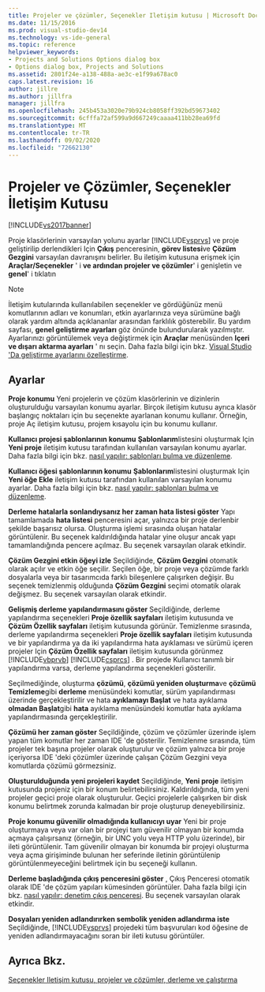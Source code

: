 ```yaml
---
title: Projeler ve çözümler, Seçenekler Iletişim kutusu | Microsoft Docs
ms.date: 11/15/2016
ms.prod: visual-studio-dev14
ms.technology: vs-ide-general
ms.topic: reference
helpviewer_keywords:
- Projects and Solutions Options dialog box
- Options dialog box, Projects and Solutions
ms.assetid: 2801f24e-a138-488a-ae3c-e1f99a678ac0
caps.latest.revision: 16
author: jillre
ms.author: jillfra
manager: jillfra
ms.openlocfilehash: 245b453a3020e79b924cb8058ff392bd59673402
ms.sourcegitcommit: 6cfffa72af599a9d667249caaaa411bb28ea69fd
ms.translationtype: MT
ms.contentlocale: tr-TR
ms.lasthandoff: 09/02/2020
ms.locfileid: "72662130"
---
```

# <a name="projects-and-solutions-options-dialog-box"></a>Projeler ve Çözümler, Seçenekler İletişim Kutusu
[!INCLUDE[vs2017banner](../../includes/vs2017banner.md)]

Proje klasörlerinin varsayılan yolunu ayarlar [!INCLUDE[vsprvs](../../includes/vsprvs-md.md)] ve proje geliştirilip derlendikleri Için **Çıkış** penceresinin, **görev listesi**ve **Çözüm Gezgini** varsayılan davranışını belirler. Bu iletişim kutusuna erişmek için **Araçlar/Seçenekler** ' i **ve ardından projeler ve çözümler**' i genişletin ve **genel**' i tıklatın

> [!NOTE]
> İletişim kutularında kullanılabilen seçenekler ve gördüğünüz menü komutlarının adları ve konumları, etkin ayarlarınıza veya sürümüne bağlı olarak yardım altında açıklananlar arasından farklılık gösterebilir. Bu yardım sayfası, **genel geliştirme ayarları** göz önünde bulundurularak yazılmıştır. Ayarlarınızı görüntülemek veya değiştirmek için **Araçlar** menüsünden **Içeri ve dışarı aktarma ayarları** ' nı seçin. Daha fazla bilgi için bkz. [Visual Studio 'Da geliştirme ayarlarını özelleştirme](https://msdn.microsoft.com/22c4debb-4e31-47a8-8f19-16f328d7dcd3).

## <a name="settings"></a>Ayarlar
 **Proje konumu** Yeni projelerin ve çözüm klasörlerinin ve dizinlerin oluşturulduğu varsayılan konumu ayarlar. Birçok iletişim kutusu ayrıca klasör başlangıç noktaları için bu seçenekte ayarlanan konumu kullanır. Örneğin, proje Aç iletişim kutusu, projem kısayolu için bu konumu kullanır.

 **Kullanıcı projesi şablonlarının konumu** **Şablonlarım**listesini oluşturmak Için **Yeni proje** iletişim kutusu tarafından kullanılan varsayılan konumu ayarlar. Daha fazla bilgi için bkz. [nasıl yapılır: şablonları bulma ve düzenleme](../../ide/how-to-locate-and-organize-project-and-item-templates.md).

 **Kullanıcı öğesi şablonlarının konumu** **Şablonlarım**listesini oluşturmak Için **Yeni öğe Ekle** iletişim kutusu tarafından kullanılan varsayılan konumu ayarlar. Daha fazla bilgi için bkz. [nasıl yapılır: şablonları bulma ve düzenleme](../../ide/how-to-locate-and-organize-project-and-item-templates.md).

 **Derleme hatalarla sonlandıysanız her zaman hata listesi göster** Yapı tamamlamada **hata listesi** penceresini açar, yalnızca bir proje derlenbir şekilde başarısız olursa. Oluşturma işlemi sırasında oluşan hatalar görüntülenir. Bu seçenek kaldırıldığında hatalar yine oluşur ancak yapı tamamlandığında pencere açılmaz. Bu seçenek varsayılan olarak etkindir.

 **Çözüm Gezgini etkin öğeyi izle** Seçildiğinde, **Çözüm Gezgini** otomatik olarak açılır ve etkin öğe seçilir. Seçilen öğe, bir proje veya çözümde farklı dosyalarla veya bir tasarımcıda farklı bileşenlere çalışırken değişir. Bu seçenek temizlenmiş olduğunda **Çözüm Gezgini** seçimi otomatik olarak değişmez. Bu seçenek varsayılan olarak etkindir.

 **Gelişmiş derleme yapılandırmasını göster** Seçildiğinde, derleme yapılandırma seçenekleri **Proje özellik sayfaları** iletişim kutusunda ve **Çözüm Özellik sayfaları** iletişim kutusunda görünür. Temizlenme sırasında, derleme yapılandırma seçenekleri **Proje özellik sayfaları** iletişim kutusunda ve bir yapılandırma ya da iki yapılandırma hata ayıklaması ve sürümü içeren projeler Için **Çözüm Özellik sayfaları** iletişim kutusunda görünmez [!INCLUDE[vbprvb](../../includes/vbprvb-md.md)] [!INCLUDE[csprcs](../../includes/csprcs-md.md)] . Bir projede Kullanıcı tanımlı bir yapılandırma varsa, derleme yapılandırma seçenekleri gösterilir.

 Seçilmediğinde, oluşturma **çözümü**, **çözümü yeniden oluşturma**ve **çözümü Temizleme**gibi **derleme** menüsündeki komutlar, sürüm yapılandırması üzerinde gerçekleştirilir ve hata **ayıklamayı Başlat** ve hata ayıklama **olmadan Başlat**gibi **hata** ayıklama menüsündeki komutlar hata ayıklama yapılandırmasında gerçekleştirilir.

 **Çözümü her zaman göster** Seçildiğinde, çözüm ve çözümler üzerinde işlem yapan tüm komutlar her zaman IDE 'de gösterilir. Temizlenme sırasında, tüm projeler tek başına projeler olarak oluşturulur ve çözüm yalnızca bir proje içeriyorsa IDE 'deki çözümler üzerinde çalışan Çözüm Gezgini veya komutlarda çözümü görmezsiniz.

 **Oluşturulduğunda yeni projeleri kaydet** Seçildiğinde, **Yeni proje** iletişim kutusunda projeniz için bir konum belirtebilirsiniz. Kaldırıldığında, tüm yeni projeler geçici proje olarak oluşturulur. Geçici projelerle çalışırken bir disk konumu belirtmek zorunda kalmadan bir proje oluşturup deneyebilirsiniz.

 **Proje konumu güvenilir olmadığında kullanıcıyı uyar** Yeni bir proje oluşturmaya veya var olan bir projeyi tam güvenilir olmayan bir konumda açmaya çalışırsanız (örneğin, bir UNC yolu veya HTTP yolu üzerinde), bir ileti görüntülenir. Tam güvenilir olmayan bir konumda bir projeyi oluşturma veya açma girişiminde bulunan her seferinde iletinin görüntülenip görüntülenmeyeceğini belirtmek için bu seçeneği kullanın.

 **Derleme başladığında çıkış penceresini göster** , Çıkış Penceresi otomatik olarak IDE 'de çözüm yapıları kümesinden görüntüler. Daha fazla bilgi için bkz. [nasıl yapılır: denetim çıkış penceresi](https://msdn.microsoft.com/library/91aebd15-8854-4a7a-9f7d-57376fb4e858). Bu seçenek varsayılan olarak etkindir.

 **Dosyaları yeniden adlandırırken sembolik yeniden adlandırma iste** Seçildiğinde, [!INCLUDE[vsprvs](../../includes/vsprvs-md.md)] projedeki tüm başvuruları kod öğesine de yeniden adlandırmayacağını soran bir ileti kutusu görüntüler.

## <a name="see-also"></a>Ayrıca Bkz.
 [Seçenekler Iletişim kutusu, projeler ve çözümler, derleme ve çalıştırma](../../ide/reference/options-dialog-box-projects-and-solutions-build-and-run.md)
